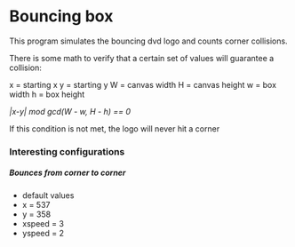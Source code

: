# Bouncing box

This program simulates the bouncing dvd logo and counts corner collisions.

There is some math to verify that a certain set of values will guarantee a collision:

x = starting x
y = starting y
W = canvas width
H = canvas height
w = box width
h = box height

*|x-y| mod gcd(W - w, H - h) == 0*

If this condition is not met, the logo will never hit a corner

### Interesting configurations

##### Bounces from corner to corner
- default values
- x = 537
- y = 358
- xspeed = 3
- yspeed = 2
